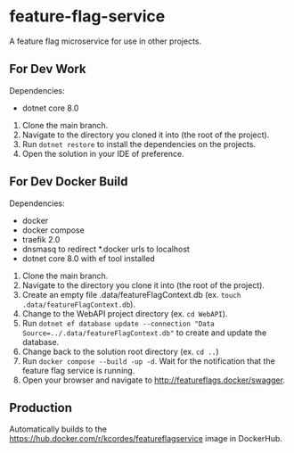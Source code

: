# feature-flag-service
A feature flag microservice for use in other projects.

## For Dev Work

Dependencies:
- dotnet core 8.0

1. Clone the main branch.
2. Navigate to the directory you cloned it into (the root of the project).
3. Run `dotnet restore` to install the dependencies on the projects.
4. Open the solution in your IDE of preference.

## For Dev Docker Build

Dependencies:
- docker
- docker compose
- traefik 2.0
- dnsmasq to redirect *.docker urls to localhost
- dotnet core 8.0 with ef tool installed

1. Clone the main branch.
2. Navigate to the directory you clone it into (the root of the project).
3. Create an empty file .data/featureFlagContext.db (ex. `touch .data/featureFlagContext.db`).
4. Change to the WebAPI project directory (ex. `cd WebAPI`).
5. Run `dotnet ef database update --connection "Data Source=../.data/featureFlagContext.db"` to create and update the database.
6. Change back to the solution root directory (ex. `cd ..`)
7. Run `docker compose --build -up -d`. Wait for the notification that the feature flag service is running.
8. Open your browser and navigate to http://featureflags.docker/swagger.

## Production

Automatically builds to the https://hub.docker.com/r/kcordes/featureflagservice image in DockerHub.
